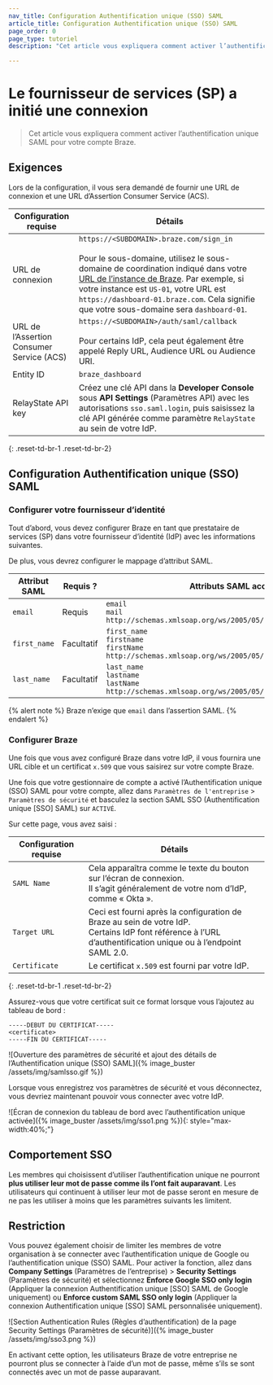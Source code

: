 ```yaml
---
nav_title: Configuration Authentification unique (SSO) SAML
article_title: Configuration Authentification unique (SSO) SAML
page_order: 0
page_type: tutoriel
description: "Cet article vous expliquera comment activer l’authentification unique SAML pour votre compte Braze."

---
```


# Le fournisseur de services (SP) a initié une connexion

> Cet article vous expliquera comment activer l’authentification unique SAML pour votre compte Braze.

## Exigences

Lors de la configuration, il vous sera demandé de fournir une URL de connexion et une URL d’Assertion Consumer Service (ACS).  

| Configuration requise | Détails |
|---|---|
| URL de connexion | `https://<SUBDOMAIN>.braze.com/sign_in` <br><br> Pour le sous-domaine, utilisez le sous-domaine de coordination indiqué dans votre [URL de l’instance de Braze]({{site.baseurl}}/user_guide/administrative/access_braze/braze_instances/). Par exemple, si votre instance est `US-01`, votre URL est `https://dashboard-01.braze.com`. Cela signifie que votre sous-domaine sera `dashboard-01`. |
| URL de l’Assertion Consumer Service (ACS) | `https://<SUBDOMAIN>/auth/saml/callback` <br><br> Pour certains IdP, cela peut également être appelé Reply URL, Audience URL ou Audience URI. |
| Entity ID | `braze_dashboard` |
| RelayState API key | Créez une clé API dans la **Developer Console** sous **API Settings** (Paramètres API) avec les autorisations `sso.saml.login`, puis saisissez la clé API générée comme paramètre `RelayState` au sein de votre IdP. |
{: .reset-td-br-1 .reset-td-br-2}

## Configuration Authentification unique (SSO) SAML

### Configurer votre fournisseur d’identité

Tout d’abord, vous devez configurer Braze en tant que prestataire de services (SP) dans votre fournisseur d’identité (IdP) avec les informations suivantes.

De plus, vous devrez configurer le mappage d’attribut SAML.

| Attribut SAML | Requis ? | Attributs SAML acceptés |
|---|---|---|
|`email` | Requis | `email` <br> `mail` <br> `http://schemas.xmlsoap.org/ws/2005/05/identity/claims/email` |
| `first_name` | Facultatif | `first_name` <br> `firstname` <br> `firstName`<br>`http://schemas.xmlsoap.org/ws/2005/05/identity/claims/first_name` |
| `last_name` | Facultatif | `last_name` <br> `lastname` <br> `lastName` <br>`http://schemas.xmlsoap.org/ws/2005/05/identity/claims/last_name` |

{% alert note %}
Braze n’exige que `email` dans l’assertion SAML.
{% endalert %}

### Configurer Braze

Une fois que vous avez configuré Braze dans votre IdP, il vous fournira une URL cible et un certificat `x.509` que vous saisirez sur votre compte Braze.

Une fois que votre gestionnaire de compte a activé l’Authentification unique (SSO) SAML pour votre compte, allez dans `Paramètres de l'entreprise` > `Paramètres de sécurité` et basculez la section SAML SSO (Authentification unique [SSO] SAML) sur `ACTIVÉ`.

Sur cette page, vous avez saisi :

| Configuration requise | Détails |
|---|---|
| `SAML Name` | Cela apparaîtra comme le texte du bouton sur l’écran de connexion.<br>Il s’agit généralement de votre nom d’IdP, comme « Okta ». |
| `Target URL` | Ceci est fourni après la configuration de Braze au sein de votre IdP.<br> Certains IdP font référence à l’URL d’authentification unique ou à l’endpoint SAML 2.0. |
| `Certificate` | Le certificat `x.509` est fourni par votre IdP.|
{: .reset-td-br-1 .reset-td-br-2}

Assurez-vous que votre certificat suit ce format lorsque vous l’ajoutez au tableau de bord :

```
-----DEBUT DU CERTIFICAT-----
<certificate>
-----FIN DU CERTIFICAT-----
```

![Ouverture des paramètres de sécurité et ajout des détails de l’Authentification unique (SSO) SAML]({% image_buster /assets/img/samlsso.gif %})

Lorsque vous enregistrez vos paramètres de sécurité et vous déconnectez, vous devriez maintenant pouvoir vous connecter avec votre IdP.

![Écran de connexion du tableau de bord avec l’authentification unique activée]({% image_buster /assets/img/sso1.png %}){: style="max-width:40%;"}

## Comportement SSO

Les membres qui choisissent d’utiliser l’authentification unique ne pourront **plus utiliser leur mot de passe comme ils l’ont fait auparavant**. Les utilisateurs qui continuent à utiliser leur mot de passe seront en mesure de ne pas les utiliser à moins que les paramètres suivants les limitent. 

## Restriction 

Vous pouvez également choisir de limiter les membres de votre organisation à se connecter avec l’authentification unique de Google ou l’authentification unique (SSO) SAML. Pour activer la fonction, allez dans **Company Settings** (Paramètres de l’entreprise) > **Security Settings** (Paramètres de sécurité) et sélectionnez **Enforce Google SSO only login** (Appliquer la connexion Authentification unique [SSO] SAML de Google uniquement) ou **Enforce custom SAML SSO only login** (Appliquer la connexion Authentification unique [SSO] SAML personnalisée uniquement).

![Section Authentication Rules (Règles d’authentification) de la page Security Settings (Paramètres de sécurité)]({% image_buster /assets/img/sso3.png %})

En activant cette option, les utilisateurs Braze de votre entreprise ne pourront plus se connecter à l’aide d’un mot de passe, même s’ils se sont connectés avec un mot de passe auparavant.
